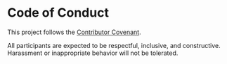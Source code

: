 # Code of Conduct

This project follows the [Contributor Covenant](https://www.contributor-covenant.org).

All participants are expected to be respectful, inclusive, and constructive. Harassment or inappropriate behavior will not be tolerated.
